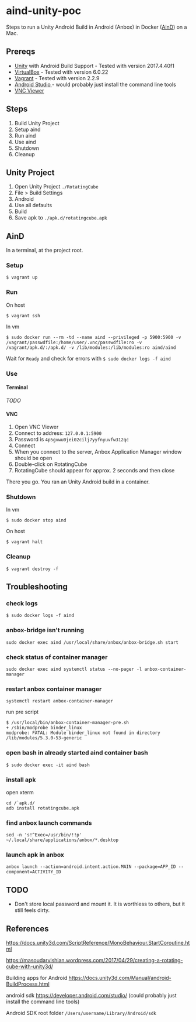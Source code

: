 # aind-unity-poc

Steps to run a Unity Android Build in Android (Anbox) in Docker ([AinD](https://github.com/aind-containers/aind)) on a Mac.

## Prereqs

- [Unity](https://unity3d.com/get-unity/download) with Android Build Support - Tested with version 2017.4.40f1
- [VirtualBox](https://www.virtualbox.org/wiki/Downloads) - Tested with version 6.0.22
- [Vagrant](https://www.vagrantup.com/downloads.html) - Tested with version 2.2.9
- [Android Studio ](https://developer.android.com/studio/) - would probably just install the command line tools
- [VNC Viewer](https://www.realvnc.com/en/connect/download/viewer/)

## Steps
1. Build Unity Project
2. Setup aind
3. Run aind
4. Use aind
5. Shutdown
6. Cleanup

## Unity Project

1. Open Unity Project `./RotatingCube`
2. File > Build Settings
3. Android
4. Use all defaults
5. Build
6. Save apk to `./apk.d/rotatingcube.apk`

## AinD

In a terminal, at the project root.

### Setup
```
$ vagrant up
```

### Run

On host
```
$ vagrant ssh
```

In vm
```
$ sudo docker run --rm -td --name aind --privileged -p 5900:5900 -v /vagrant/passwdfile:/home/user/.vnc/passwdfile:ro -v /vagrant/apk.d/:/apk.d/ -v /lib/modules:/lib/modules:ro aind/aind
```

Wait for `Ready` and check for errors with `$ sudo docker logs -f aind`

### Use

#### Terminal

*TODO*

#### VNC

1. Open VNC Viewer
2. Connect to address: `127.0.0.1:5900`
3. Password is `4p5gvwu0jei02cilj7yyfnyuvfw312qc`
4. Connect
4. When you connect to the server, Anbox Application Manager window should be open
5. Double-click on RotatingCube
6. RotatingCube should appear for approx. 2 seconds and then close

There you go. You ran an Unity Android build in a container.

### Shutdown

In vm
```
$ sudo docker stop aind
```

On host
```
$ vagrant halt
```

### Cleanup

```
$ vagrant destroy -f
```

## Troubleshooting

### check logs
```
$ sudo docker logs -f aind
```

### anbox-bridge isn't running
```
sudo docker exec aind /usr/local/share/anbox/anbox-bridge.sh start
```

### check status of container manager
```
sudo docker exec aind systemctl status --no-pager -l anbox-container-manager
```

### restart anbox container manager
```
systemctl restart anbox-container-manager
```

run pre script
```
$ /usr/local/bin/anbox-container-manager-pre.sh
+ /sbin/modprobe binder_linux
modprobe: FATAL: Module binder_linux not found in directory /lib/modules/5.3.0-53-generic
```

### open bash in already started aind container bash
```
$ sudo docker exec -it aind bash
```

### install apk
open xterm
```
cd /`apk.d/
adb install rotatingcube.apk
```

### find anbox launch commands
```
sed -n 's!^Exec=/usr/bin/!!p' ~/.local/share/applications/anbox/*.desktop
```

### launch apk in anbox
```
anbox launch --action=android.intent.action.MAIN --package=APP_ID --component=ACTIVITY_ID
```

## TODO
- Don't store local password and mount it. It is worthless to others, but it still feels dirty.

## References

https://docs.unity3d.com/ScriptReference/MonoBehaviour.StartCoroutine.html

https://masoudarvishian.wordpress.com/2017/04/29/creating-a-rotating-cube-with-unity3d/

Building apps for Android
https://docs.unity3d.com/Manual/android-BuildProcess.html

android sdk https://developer.android.com/studio/ (could probably just install the command line tools)

Android SDK root folder `/Users/username/Library/Android/sdk`
